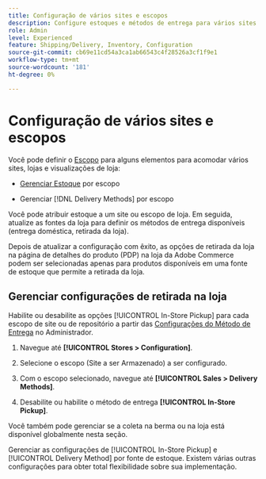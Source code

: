 ```yaml
---
title: Configuração de vários sites e escopos
description: Configure estoques e métodos de entrega para vários sites e escopos de loja.
role: Admin
level: Experienced
feature: Shipping/Delivery, Inventory, Configuration
source-git-commit: cb69e11cd54a3ca1ab66543c4f28526a3cf1f9e1
workflow-type: tm+mt
source-wordcount: '181'
ht-degree: 0%

---
```


# Configuração de vários sites e escopos

Você pode definir o [Escopo](https://experienceleague.adobe.com/en/docs/commerce-admin/start/setup/websites-stores-views#scope-settings) para alguns elementos para acomodar vários sites, lojas e visualizações de loja:

- [Gerenciar Estoque](https://experienceleague.adobe.com/en/docs/commerce-admin/inventory/stocks/stocks-manage) por escopo

- Gerenciar [!DNL Delivery Methods] por escopo

Você pode atribuir estoque a um site ou escopo de loja. Em seguida, atualize as fontes da loja para definir os métodos de entrega disponíveis (entrega doméstica, retirada da loja).

Depois de atualizar a configuração com êxito, as opções de retirada da loja na página de detalhes do produto (PDP) na loja da Adobe Commerce podem ser selecionadas apenas para produtos disponíveis em uma fonte de estoque que permite a retirada da loja.

## Gerenciar configurações de retirada na loja

Habilite ou desabilite as opções [!UICONTROL In-Store Pickup] para cada escopo de site ou de repositório a partir das [Configurações do Método de Entrega](enable-general.md#delivery-methods) no Administrador.

1. Navegue até **[!UICONTROL Stores > Configuration]**.

1. Selecione o escopo (Site a ser Armazenado) a ser configurado.

1. Com o escopo selecionado, navegue até **[!UICONTROL Sales > Delivery Methods]**.

1. Desabilite ou habilite o método de entrega **[!UICONTROL In-Store Pickup]**.

Você também pode gerenciar se a coleta na berma ou na loja está disponível globalmente nesta seção.

Gerenciar as configurações de [!UICONTROL In-Store Pickup] e [!UICONTROL Delivery Method] por fonte de estoque. Existem várias outras configurações para obter total flexibilidade sobre sua implementação.
